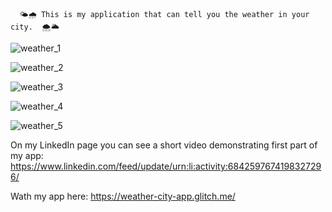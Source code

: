       🌤️🌧️ This is my application that can tell you the weather in your city.  🌨️🌥️


![weather_1](https://user-images.githubusercontent.com/91973134/146688766-9dfec4f1-5090-40d3-954b-734528020533.jpg)


![weather_2](https://user-images.githubusercontent.com/91973134/146688772-9cceb057-8dba-4fab-b605-2b9254d7d4f9.jpg)


![weather_3](https://user-images.githubusercontent.com/91973134/146688779-b6dd4064-4070-4605-b91d-6987b4f0fa68.jpg)


![weather_4](https://user-images.githubusercontent.com/91973134/146688784-09c31c7f-824b-4b34-ab72-43cead641819.jpg)


![weather_5](https://user-images.githubusercontent.com/91973134/146688785-ff51855d-60c6-43c0-bd8a-a7dc8886c76a.jpg)

On my LinkedIn page you can see a short video demonstrating first part of my app:
https://www.linkedin.com/feed/update/urn:li:activity:6842597674198327296/

Wath my app here: 
https://weather-city-app.glitch.me/

